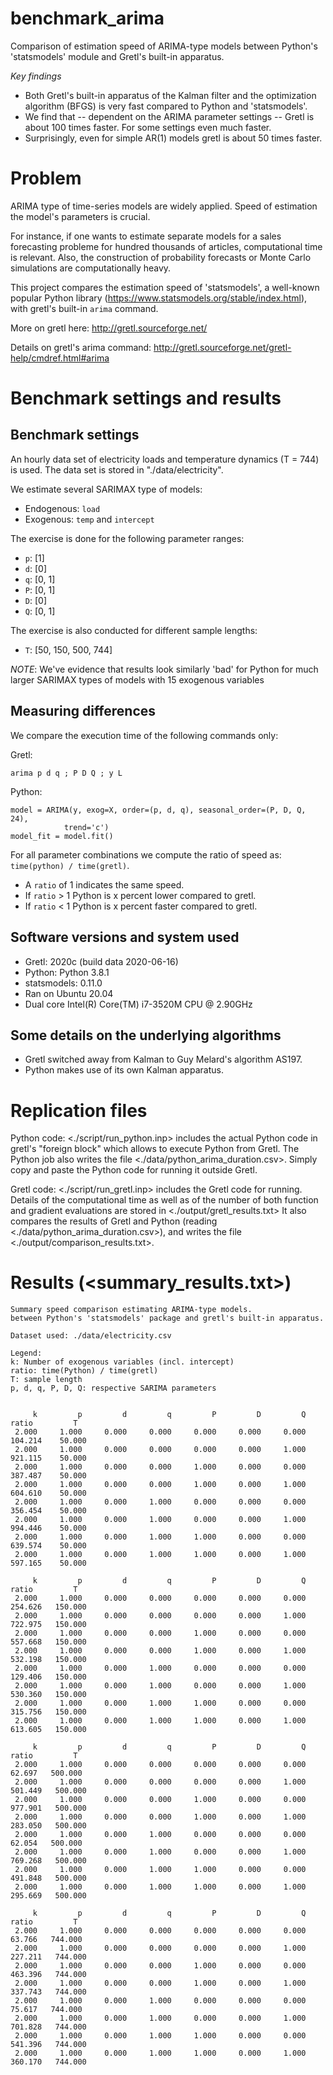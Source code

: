 # benchmark_arima
Comparison of estimation speed of ARIMA-type models between Python's 'statsmodels' module and Gretl's built-in apparatus.

*Key findings*
- Both Gretl's built-in apparatus of the Kalman filter and the optimization algorithm (BFGS) is very fast compared to Python and 'statsmodels'.
- We find that -- dependent on the ARIMA parameter settings -- Gretl is about 100 times faster. For some settings even much faster.
- Surprisingly, even for simple AR(1) models gretl is about 50 times faster.

# Problem
ARIMA type of time-series models are widely applied. Speed of estimation the model's parameters is crucial.

For instance, if one wants to estimate separate models for a sales forecasting probleme for hundred thousands of articles, computational time is relevant. Also, the construction of probability forecasts or Monte Carlo simulations are computationally heavy.

This project compares the estimation speed of 'statsmodels', a well-known popular Python library (https://www.statsmodels.org/stable/index.html), with gretl's built-in ```arima``` command.

More on gretl here: http://gretl.sourceforge.net/

Details on gretl's arima command: http://gretl.sourceforge.net/gretl-help/cmdref.html#arima

# Benchmark settings and results
## Benchmark settings
An hourly data set of electricity loads and temperature dynamics (T = 744) is used. The data set is stored in "./data/electricity".

We estimate several SARIMAX type of models:
- Endogenous: ```load```
- Exogenous: ```temp``` and ```intercept```

The exercise is done for the following parameter ranges:

- ```p```: [1]
- ```d```: [0]
- ```q```: [0, 1]
- ```P```: [0, 1]
- ```D```: [0]
- ```Q```: [0, 1]

The exercise is also conducted for different sample lengths:
- ```T```: [50, 150, 500, 744]


*NOTE*: We've evidence that results look similarly 'bad' for Python for much larger SARIMAX types of models with 15 exogenous variables

## Measuring differences
We compare the execution time of the following commands only:

Gretl:

    arima p d q ; P D Q ; y L

Python:

    model = ARIMA(y, exog=X, order=(p, d, q), seasonal_order=(P, D, Q, 24),
                trend='c')
    model_fit = model.fit()


For all parameter combinations we compute the ratio of speed as: ```time(python) / time(gretl)```.

- A ```ratio``` of 1 indicates the same speed.
- If ```ratio``` > 1 Python is x percent lower compared to gretl.
- If ```ratio``` < 1 Python is x percent faster compared to gretl.


## Software versions and system used
- Gretl: 2020c (build data 2020-06-16)
- Python: Python 3.8.1
- statsmodels: 0.11.0
- Ran on Ubuntu 20.04
- Dual core Intel(R) Core(TM) i7-3520M CPU @ 2.90GHz

## Some details on the underlying algorithms
- Gretl switched away from Kalman to Guy Melard's algorithm AS197.
- Python makes use of its own Kalman apparatus.


# Replication files
Python code: <./script/run_python.inp> includes the actual Python code in gretl's "foreign block" which allows to execute Python from Gretl. The Python job also writes the file <./data/python_arima_duration.csv>.
Simply copy and paste the Python code for running it outside Gretl.

Gretl code: <./script/run_gretl.inp> includes the Gretl code for running. Details of the computational time as well as of the number of both function and gradient evaluations are stored in <./output/gretl_results.txt>
It also compares the results of Gretl and Python (reading <./data/python_arima_duration.csv>), and writes the file <./output/comparison_results.txt>.


# Results (<summary_results.txt>)
	Summary speed comparison estimating ARIMA-type models.
    between Python's 'statsmodels' package and gretl's built-in apparatus.

    Dataset used: ./data/electricity.csv

    Legend:
    k: Number of exogenous variables (incl. intercept)
    ratio: time(Python) / time(gretl)
    T: sample length
    p, d, q, P, D, Q: respective SARIMA parameters


         k         p         d         q         P         D         Q     ratio         T
     2.000     1.000     0.000     0.000     0.000     0.000     0.000   104.214    50.000
     2.000     1.000     0.000     0.000     0.000     0.000     1.000   921.115    50.000
     2.000     1.000     0.000     0.000     1.000     0.000     0.000   387.487    50.000
     2.000     1.000     0.000     0.000     1.000     0.000     1.000   604.610    50.000
     2.000     1.000     0.000     1.000     0.000     0.000     0.000   356.454    50.000
     2.000     1.000     0.000     1.000     0.000     0.000     1.000   994.446    50.000
     2.000     1.000     0.000     1.000     1.000     0.000     0.000   639.574    50.000
     2.000     1.000     0.000     1.000     1.000     0.000     1.000   597.165    50.000

         k         p         d         q         P         D         Q     ratio         T
     2.000     1.000     0.000     0.000     0.000     0.000     0.000   254.626   150.000
     2.000     1.000     0.000     0.000     0.000     0.000     1.000   722.975   150.000
     2.000     1.000     0.000     0.000     1.000     0.000     0.000   557.668   150.000
     2.000     1.000     0.000     0.000     1.000     0.000     1.000   532.198   150.000
     2.000     1.000     0.000     1.000     0.000     0.000     0.000   129.406   150.000
     2.000     1.000     0.000     1.000     0.000     0.000     1.000   530.360   150.000
     2.000     1.000     0.000     1.000     1.000     0.000     0.000   315.756   150.000
     2.000     1.000     0.000     1.000     1.000     0.000     1.000   613.605   150.000

         k         p         d         q         P         D         Q     ratio         T
     2.000     1.000     0.000     0.000     0.000     0.000     0.000    62.697   500.000
     2.000     1.000     0.000     0.000     0.000     0.000     1.000   501.449   500.000
     2.000     1.000     0.000     0.000     1.000     0.000     0.000   977.901   500.000
     2.000     1.000     0.000     0.000     1.000     0.000     1.000   283.050   500.000
     2.000     1.000     0.000     1.000     0.000     0.000     0.000    62.054   500.000
     2.000     1.000     0.000     1.000     0.000     0.000     1.000   769.268   500.000
     2.000     1.000     0.000     1.000     1.000     0.000     0.000   491.848   500.000
     2.000     1.000     0.000     1.000     1.000     0.000     1.000   295.669   500.000

         k         p         d         q         P         D         Q     ratio         T
     2.000     1.000     0.000     0.000     0.000     0.000     0.000    63.766   744.000
     2.000     1.000     0.000     0.000     0.000     0.000     1.000   227.211   744.000
     2.000     1.000     0.000     0.000     1.000     0.000     0.000   463.396   744.000
     2.000     1.000     0.000     0.000     1.000     0.000     1.000   337.743   744.000
     2.000     1.000     0.000     1.000     0.000     0.000     0.000    75.617   744.000
     2.000     1.000     0.000     1.000     0.000     0.000     1.000   701.828   744.000
     2.000     1.000     0.000     1.000     1.000     0.000     0.000   541.396   744.000
     2.000     1.000     0.000     1.000     1.000     0.000     1.000   360.170   744.000

